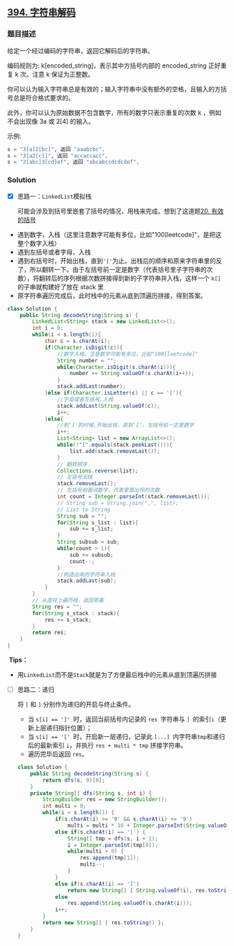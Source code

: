 ## [394. 字符串解码](https://leetcode-cn.com/problems/decode-string/)

### 题目描述

给定一个经过编码的字符串，返回它解码后的字符串。

编码规则为: k[encoded_string]，表示其中方括号内部的 encoded_string 正好重复 k 次。注意 k 保证为正整数。

你可以认为输入字符串总是有效的；输入字符串中没有额外的空格，且输入的方括号总是符合格式要求的。

此外，你可以认为原始数据不包含数字，所有的数字只表示重复的次数 k ，例如不会出现像 3a 或 2[4] 的输入。

示例:

```python
s = "3[a]2[bc]", 返回 "aaabcbc".
s = "3[a2[c]]", 返回 "accaccacc".
s = "2[abc]3[cd]ef", 返回 "abcabccdcdcdef".
```

### Solution

- [x] 思路一：`LinkedList`模拟栈

  可能会涉及到括号里嵌套了括号的情况，用栈来完成。想到了这道题[20. 有效的括号](https://leetcode-cn.com/problems/valid-parentheses/)

- 遇到数字，入栈（这里注意数字可能有多位，比如"100[leetcode]"，是把这整个数字入栈）
- 遇到左括号或者字母，入栈
- 遇到右括号时，开始出栈，直到`'['`为止。出栈后的顺序和原来字符串里的反了，所以翻转一下。由于左括号前一定是数字（代表括号里子字符串的次数），将翻转后的序列根据次数拼接得到新的子字符串并入栈，这样一个 `k[]` 的子串就构建好了放在 stack 里
- 原字符串遍历完成后，此时栈中的元素从底到顶遍历拼接，得到答案。

```java
class Solution {
    public String decodeString(String s) {
        LinkedList<String> stack = new LinkedList<>();
        int i = 0;
        while(i < s.length()){
            char c = s.charAt(i);
            if(Character.isDigit(c)){
                //数字入栈，注意数字可能有多位，比如"100[leetcode]"
                String number = "";
                while(Character.isDigit(s.charAt(i))){
                    number += String.valueOf(s.charAt(i++));
                }
                stack.addLast(number);
            }else if(Character.isLetter(c) || c == '['){
                //字母或者左括号,入栈
                stack.addLast(String.valueOf(c));
                i++;
            }else{
                //到']'的时候,开始出栈，直到'['，左括号前一定是数字
                i++;
                List<String> list = new ArrayList<>();
                while(!"[".equals(stack.peekLast())){
                    list.add(stack.removeLast());
                }
                // 翻转顺序
                Collections.reverse(list);
                // 左括号出栈
                stack.removeLast();
                // 左括号前面试数字，代表里面出现的次数
                int count = Integer.parseInt(stack.removeLast());
                // String sub = String.join(",", list);
                // List to String
                String sub = "";
                for(String s_list : list){
                    sub += s_list;
                }
                String subsub = sub;
                while(count > 1){
                    sub += subsub;
                    count--;
                }
                //构造出来的字符串入栈
                stack.addLast(sub);
            }
        }
        // 从底往上遍历栈，返回答案
        String res = "";
        for(String s_stack : stack){
            res += s_stack;
        }
        return res;
    }
}
```

​	**Tips：**

- 用`LinkedList`而不是`Stack`就是为了方便最后栈中的元素从底到顶遍历拼接

- [ ] 思路二：递归

  将 `[` 和 `]` 分别作为递归的开启与终止条件。

  - 当 `s[i] == ']' `时，返回当前括号内记录的 `res `字符串与 `] `的索引` i `（更新上层递归指针位置）；
  - 当 `s[i] == '[' `时，开启新一层递归，记录此 `[...] `内字符串` tmp `和递归后的最新索引 `i`，并执行 `res + multi * tmp` 拼接字符串。
  - 遍历完毕后返回 `res`。

  ```java
  class Solution {
      public String decodeString(String s) {
          return dfs(s, 0)[0];
      }
      private String[] dfs(String s, int i) {
          StringBuilder res = new StringBuilder();
          int multi = 0;
          while(i < s.length()) {
              if(s.charAt(i) >= '0' && s.charAt(i) <= '9') 
                  multi = multi * 10 + Integer.parseInt(String.valueOf(s.charAt(i))); 
              else if(s.charAt(i) == '[') {
                  String[] tmp = dfs(s, i + 1);
                  i = Integer.parseInt(tmp[0]);
                  while(multi > 0) {
                      res.append(tmp[1]);
                      multi--;
                  }
              }
              else if(s.charAt(i) == ']') 
                  return new String[] { String.valueOf(i), res.toString() };
              else 
                  res.append(String.valueOf(s.charAt(i)));
              i++;
          }
          return new String[] { res.toString() };
      } 
  }
  ```

  